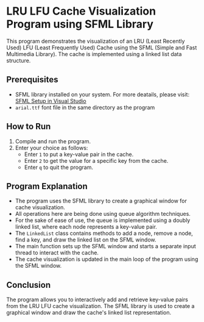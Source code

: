 # LRU LFU Cache Visualization Program using SFML Library

This program demonstrates the visualization of an LRU (Least Recently Used) LFU (Least Frequently Used) Cache using the SFML (Simple and Fast Multimedia Library). The cache is implemented using a linked list data structure.

## Prerequisites
- SFML library installed on your system. For more deatails, please visit: [SFML Setup in Visual Studio](https://www.youtube.com/watch?v=4fcTqmT0Hhg)
- `arial.ttf` font file in the same directory as the program

## How to Run
1. Compile and run the program.
2. Enter your choice as follows:
   - Enter `1` to put a key-value pair in the cache.
   - Enter `2` to get the value for a specific key from the cache.
   - Enter `q` to quit the program.

## Program Explanation
- The program uses the SFML library to create a graphical window for cache visualization.
- All operations here are being done using queue algorithm techniques.
- For the sake of ease of use, the queue is implemented using a doubly linked list, where each node represents a key-value pair.
- The `LinkedList` class contains methods to add a node, remove a node, find a key, and draw the linked list on the SFML window.
- The main function sets up the SFML window and starts a separate input thread to interact with the cache.
- The cache visualization is updated in the main loop of the program using the SFML window.

## Conclusion
The program allows you to interactively add and retrieve key-value pairs from the LRU LFU cache visualization. The SFML library is used to create a graphical window and draw the cache's linked list representation.
